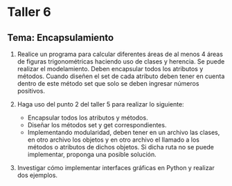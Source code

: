 # Taller 6

## Tema: Encapsulamiento

1. Realice un programa para calcular diferentes áreas de al menos 4 áreas de figuras trigonométricas haciendo uso de clases y herencia. Se puede realizar el modelamiento. Deben encapsular todos los atributos y métodos. Cuando diseñen el set de cada atributo deben tener en cuenta dentro de este método set que solo se deben ingresar números positivos.

2. Haga uso del punto 2 del taller 5 para realizar lo siguiente:
    - Encapsular todos los atributos y métodos.
    - Diseñar los métodos set y get correspondientes.
    - Implementando modularidad, deben tener en un archivo las clases, en otro archivo los objetos y en otro archivo el llamado a los métodos o atributos de dichos objetos. Si dicha ruta no se puede implementar, proponga una posible solución.

3. Investigar cómo implementar interfaces gráficas en Python y realizar dos ejemplos.

